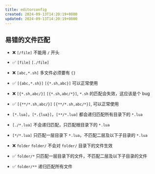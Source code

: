 ```yaml
---
title: editorconfig
created: 2024-09-13T14:20:19+0800
updated: 2024-09-13T14:20:19+0800
---
```



## 易错的文件匹配

- ❌ `[/file]` 不能用 `/` 开头
- ✅ `[file]` `[./file]`

- ❌ `[abc,*.sh]` 多文件必须要有 `{}`
- ✅ `[{abc,*.sh}]` `[{*.sh,abc}]` 可以正常使用
- ❌ `[{*.sh,abc/}]` `[{*.sh,abc/*}]`, `*.sh` 的匹配会失效，这应该是个 bug
- ✅ `[{**/*.sh,abc/}]` `[{**/*.sh,abc/*}]`, 可以正常使用

- `[*.lua]`，`[*.{lua}]`，`[**/*.lua]` 都会递归匹配所有目录下的 `*.lua`
- `[./*.lua]` 不会递归匹配，只匹配根目录下的 `*.lua`
- `[*/*.lua]` 只匹配一层目录下 `*.lua`，不匹配二层及以下子目录的 `*.lua`

- ❌ `folder` `folder/` 不会对 `folder/` 目录下的文件生效
- ✅ `folder/*` 只匹配一层目录下的文件，不匹配二层及以下子目录的文件
- ✅ `folder/**` 递归匹配所有文件
